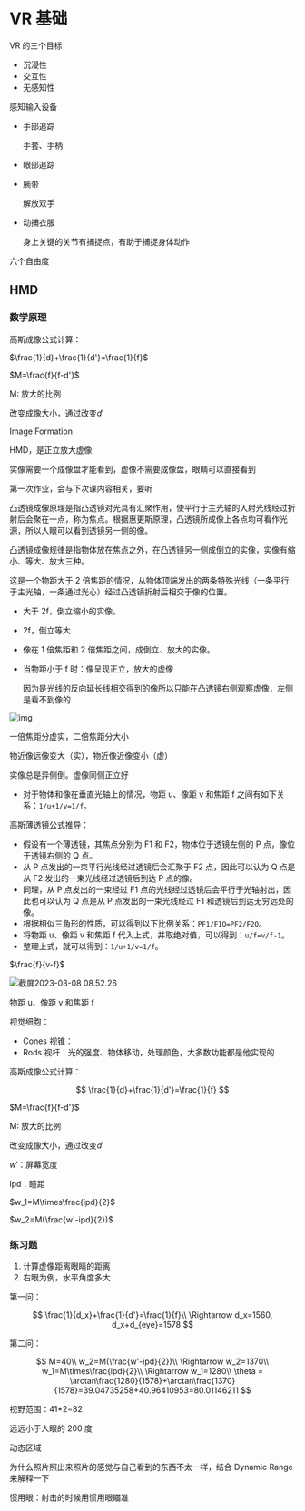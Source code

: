 # VR 基础

VR 的三个目标

- 沉浸性
- 交互性
- 无感知性

感知输入设备

- 手部追踪

  手套、手柄

- 眼部追踪

- 腕带

  解放双手

- 动捕衣服

  身上关键的关节有捕捉点，有助于捕捉身体动作

六个自由度

## HMD

### 数学原理

高斯成像公式计算：

$\frac{1}{d}+\frac{1}{d'}=\frac{1}{f}$

$M=\frac{f}{f-d'}$

M: 放大的比例

改变成像大小，通过改变$d'$

Image Formation

HMD，是正立放大虚像

实像需要一个成像盘才能看到，虚像不需要成像盘，眼睛可以直接看到

第一次作业，会与下次课内容相关，要听

凸透镜成像原理是指凸透镜对光具有汇聚作用，使平行于主光轴的入射光线经过折射后会聚在一点，称为焦点。根据惠更斯原理，凸透镜所成像上各点均可看作光源，所以人眼可以看到透镜另一侧的像。

凸透镜成像规律是指物体放在焦点之外，在凸透镜另一侧成倒立的实像，实像有缩小、等大、放大三种。

这是一个物距大于 2 倍焦距的情况，从物体顶端发出的两条特殊光线（一条平行于主光轴，一条通过光心）经过凸透镜折射后相交于像的位置。

- 大于 2f，倒立缩小的实像。

- 2f，倒立等大

- 像在 1 倍焦距和 2 倍焦距之间，成倒立、放大的实像。

- 当物距小于 f 时：像呈现正立，放大的虚像

  因为是光线的反向延长线相交得到的像所以只能在凸透镜右侧观察虚像，左侧是看不到像的

![img](https://cdn.jsdelivr.net/gh/davidliuk/images@master/blog/v2-692c3a0015561de864628784d40fa5f2_1440w.webp)

一倍焦距分虚实，二倍焦距分大小

物近像远像变大（实），物近像近像变小（虚）

实像总是异侧倒。虚像同侧正立好

- 对于物体和像在垂直光轴上的情况，物距 u、像距 v 和焦距 f 之间有如下关系：`1/u+1/v=1/f`。

高斯薄透镜公式推导：

- 假设有一个薄透镜，其焦点分别为 F1 和 F2，物体位于透镜左侧的 P 点，像位于透镜右侧的 Q 点。
- 从 P 点发出的一束平行光线经过透镜后会汇聚于 F2 点，因此可以认为 Q 点是从 F2 发出的一束光线经过透镜后到达 P 点的像。
- 同理，从 P 点发出的一束经过 F1 点的光线经过透镜后会平行于光轴射出，因此也可以认为 Q 点是从 P 点发出的一束光线经过 F1 和透镜后到达无穷远处的像。
- 根据相似三角形的性质，可以得到以下比例关系：`PF1/F1Q=PF2/F2Q`。
- 将物距 u、像距 v 和焦距 f 代入上式，并取绝对值，可以得到：`u/f=v/f-1`。
- 整理上式，就可以得到：`1/u+1/v=1/f`。

$\frac{f}{v-f}$

![截屏2023-03-08 08.52.26](https://cdn.jsdelivr.net/gh/davidliuk/images@master/blog/%E6%88%AA%E5%B1%8F2023-03-08%2008.52.26.png)

物距 u、像距 v 和焦距 f

视觉细胞：

- Cones 视锥：
- Rods 视杆：光的强度、物体移动，处理颜色，大多数功能都是他实现的

高斯成像公式计算：

$$
\frac{1}{d}+\frac{1}{d'}=\frac{1}{f}
$$

$M=\frac{f}{f-d'}$

M: 放大的比例

改变成像大小，通过改变$d'$

$w'$：屏幕宽度

ipd：瞳距

$w_1=M\times\frac{ipd}{2}$

$w_2=M(\frac{w'-ipd}{2})$

### 练习题

1. 计算虚像距离眼睛的距离
2. 右眼为例，水平角度多大

第一问：

$$
\frac{1}{d_x}+\frac{1}{d'}=\frac{1}{f}\\
\Rightarrow
d_x=1560, d_x+d_{eye}=1578
$$

第二问：

$$
M=40\\
w_2=M(\frac{w'-ipd}{2})\\
\Rightarrow w_2=1370\\
w_1=M\times\frac{ipd}{2}\\
\Rightarrow w_1=1280\\
\theta = \arctan\frac{1280}{1578}+\arctan\frac{1370}{1578}=39.04735258+40.96410953=80.01146211
$$

视野范围：41\*2=82

远远小于人眼的 200 度

动态区域

为什么照片照出来照片的感觉与自己看到的东西不太一样，结合 Dynamic Range 来解释一下

惯用眼：射击的时候用惯用眼瞄准
